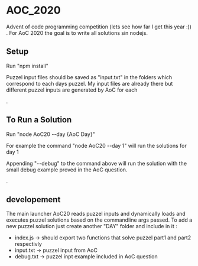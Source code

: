 # AOC_2020
Advent of code programming competition (lets see how far I get this year :)) . For AoC 2020 the goal is to write all solutions sin nodejs.

## Setup
Run "npm install"

Puzzel input files should be saved as "input.txt" in the folders which correspond to each days puzzel. My input files are already there but different puzzel inputs are generated by AoC for each   

.

## To Run a Solution
Run "node AoC20 --day {AoC Day}" 

For example the command "node AoC20 --day 1" will run the solutions for day 1

Appending "--debug" to the command above will run the solution with the small debug example proved in the AoC question.

.

## developement 
The main launcher AoC20 reads puzzel inputs and dynamically loads and executes puzzel solutions based on the commandline args passed. To add a new puzzel solution just create another "DAY" folder and include in it :
* index.js -> should export two functions that solve puzzel part1 and part2 respectivly
* input.txt -> puzzel input from AoC
* debug.txt -> puzzel inpt example included in AoC question